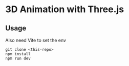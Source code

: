 # 3D Animation with Three.js

## Usage

Also need Vite to set the env

```
git clone <this-repo>
npm install
npm run dev
```
